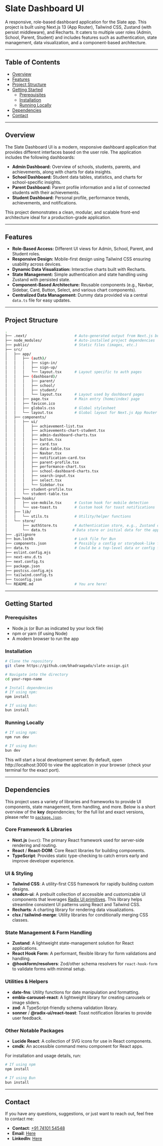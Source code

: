 # Slate Dashboard UI

A responsive, role-based dashboard application for the Slate app. This project is built using Next.js 13 (App Router), Tailwind CSS, Zustand (with persist middleware), and Recharts. It caters to multiple user roles (Admin, School, Parent, Student) and includes features such as authentication, state management, data visualization, and a component-based architecture.

---

## Table of Contents

- [Overview](#overview)
- [Features](#features)
- [Project Structure](#project-structure)
- [Getting Started](#getting-started)
  - [Prerequisites](#prerequisites)
  - [Installation](#installation)
  - [Running Locally](#running-locally)
- [Dependencies](#dependencies)
- [Contact](#contact)

---

## Overview

The Slate Dashboard UI is a modern, responsive dashboard application that provides different interfaces based on the user role. The application includes the following dashboards:

- **Admin Dashboard:** Overview of schools, students, parents, and achievements, along with charts for data insights.
- **School Dashboard:** Student data tables, statistics, and charts for school-specific insights.
- **Parent Dashboard:** Parent profile information and a list of connected students with their achievements.
- **Student Dashboard:** Personal profile, performance trends, achievements, and notifications.

This project demonstrates a clean, modular, and scalable front-end architecture ideal for a production-grade application.

---

## Features

- **Role-Based Access:** Different UI views for Admin, School, Parent, and Student roles.
- **Responsive Design:** Mobile-first design using Tailwind CSS ensuring usability across devices.
- **Dynamic Data Visualization:** Interactive charts built with Recharts.
- **State Management:** Simple authentication and state handling using Zustand with persisted state.
- **Component-Based Architecture:** Reusable components (e.g., Navbar, Sidebar, Card, Button, Select, and various chart components).
- **Centralized Data Management:** Dummy data provided via a central `data.ts` file for easy updates.

---

## Project Structure

```bash
.
├── .next/                      # Auto-generated output from Next.js builds
├── node_modules/               # Auto-installed project dependencies
├── public/                     # Static files (images, etc.)
├── src/
│   ├── app/
│   │   ├── (auth)/
│   │   │   ├── sign-in/
│   │   │   ├── sign-up/
│   │   │   └── layout.tsx      # Layout specific to auth pages
│   │   ├── (dashboard)/
│   │   │   ├── parent/
│   │   │   ├── school/
│   │   │   ├── student/
│   │   │   └── layout.tsx      # Layout used by dashboard pages
│   │   ├── page.tsx            # Main entry (home/index) page
│   │   ├── favicon.ico
│   │   ├── globals.css         # Global stylesheet
│   │   └── layout.tsx          # Global layout for Next.js App Router
│   ├── components/
│   │   ├── ui/
│   │   │   ├── achievement-list.tsx
│   │   │   ├── achievements-chart-student.tsx
│   │   │   ├── admin-dashboard-charts.tsx
│   │   │   ├── button.tsx
│   │   │   ├── card.tsx
│   │   │   ├── data-table.tsx
│   │   │   ├── Navbar.tsx
│   │   │   ├── notification-card.tsx
│   │   │   ├── parent-profile.tsx
│   │   │   ├── performance-chart.tsx
│   │   │   ├── school-dashboard-charts.tsx
│   │   │   ├── search-input.tsx
│   │   │   ├── select.tsx
│   │   │   └── Sidebar.tsx
│   │   ├── student-profile.tsx
│   │   └── student-table.tsx
│   ├── hooks/
│   │   ├── use-mobile.tsx      # Custom hook for mobile detection
│   │   └── use-toast.ts        # Custom hook for toast notifications
│   ├── lib/
│   │   └── utils.ts            # Utility/helper functions
│   └── store/
│       ├── authStore.ts        # Authentication store, e.g., Zustand or Redux
│       └── data.ts            # Data store or initial data for the app
├── .gitignore
├── bun.lockb                   # Lock file for Bun
├── components.json             # Possibly a config or storybook-like file
├── data.ts                     # Could be a top-level data or config file
├── eslint.config.mjs
├── next-env.d.ts
├── next.config.ts
├── package.json
├── postcss.config.mjs
├── tailwind.config.ts
├── tsconfig.json
└── README.md                   # You are here!
```

---

## Getting Started

### Prerequisites

- Node.js (or Bun as indicated by your lock file)
- npm or yarn (if using Node)
- A modern browser to run the app

### Installation

```bash
# Clone the repository
git clone https://github.com/bhadraagada/slate-assign.git

# Navigate into the directory
cd your-repo-name

# Install dependencies
# If using npm:
npm install

# If using Bun:
bun install
```

### Running Locally

```bash
# If using npm:
npm run dev

# If using Bun:
bun dev
```

This will start a local development server. By default, open http://localhost:3000 to view the application in your browser (check your terminal for the exact port).

---

## Dependencies

This project uses a variety of libraries and frameworks to provide UI components, state management, form handling, and more. Below is a short overview of the **key** dependencies; for the full list and exact versions, please refer to [`package.json`](./package.json).

### Core Framework & Libraries

- **Next.js** (`next`): The primary React framework used for server-side rendering and routing.
- **React** / **React-DOM**: Core React libraries for building components.
- **TypeScript**: Provides static type-checking to catch errors early and improve developer experience.

### UI & Styling

- **Tailwind CSS**: A utility-first CSS framework for rapidly building custom designs.
- **shadcn-ui**: A prebuilt collection of accessible and customizable UI components that leverages [Radix UI primitives](https://www.radix-ui.com/). This library helps streamline consistent UI patterns using React and Tailwind CSS.
- **Recharts**: A charting library for rendering data visualizations.
- **clsx / tailwind-merge**: Utility libraries for conditionally merging CSS classes.

### State Management & Form Handling

- **Zustand**: A lightweight state-management solution for React applications.
- **React Hook Form**: A performant, flexible library for form validations and handling.
- **@hookform/resolvers**: Zod/other schema resolvers for `react-hook-form` to validate forms with minimal setup.

### Utilities & Helpers

- **date-fns**: Utility functions for date manipulation and formatting.
- **embla-carousel-react**: A lightweight library for creating carousels or image sliders.
- **zod**: A TypeScript-friendly schema validation library.
- **sonner** / **@radix-ui/react-toast**: Toast notification libraries to provide user feedback.

### Other Notable Packages

- **Lucide React**: A collection of SVG icons for use in React components.
- **cmdk**: An accessible command menu component for React apps.

For installation and usage details, run:

```bash
# If using npm
npm install

# If using Bun
bun install
```

---

## Contact

If you have any questions, suggestions, or just want to reach out, feel free to contact me:

- **Contact**: [+91 74101 54548](tel:+917410154548)
- **Email**: [Here](mailto:bhadraagada@gmail.com)
- **LinkedIn**: [Here](https://www.linkedin.com/in/bhadra-g/)
